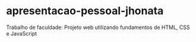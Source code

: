 # apresentacao-pessoal-jhonata
Trabalho de faculdade: Projeto web utilizando fundamentos de HTML, CSS e JavaScript
